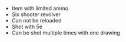 - Item with limited ammo
- Six shooter revolver
- Can not be reloaded
- Shot with 5e
- Can be shot multiple times with one drawing

